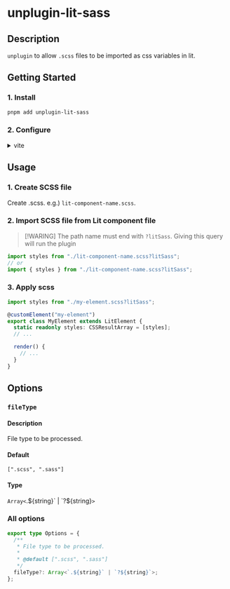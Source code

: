 # unplugin-lit-sass

## Description
`unplugin` to allow `.scss` files to be imported as css variables in lit.

## Getting Started

### 1. Install
```bash
pnpm add unplugin-lit-sass
```

### 2. Configure
<details>
<summary>vite</summary>

`vite.config.ts`
```ts
import { defineConfig } from "vite";
import { unpluginLitSass } from "unplugin-lit-sass";

export default defineConfig({
  plugins: [unpluginLitSass.vite()],
});
```

`src/vite-env.d.ts`
```ts
/// <reference types="unplugin-lit-sass" />
```
</details>

## Usage
### 1. Create SCSS file
Create .scss.
e.g.) `lit-component-name.scss`.

### 2. Import SCSS file from Lit component file
> [!WARING]
> The path name must end with `?litSass`.
> Giving this query will run the plugin

```ts
import styles from "./lit-component-name.scss?litSass";
// or
import { styles } from "./lit-component-name.scss?litSass";
```

### 3. Apply scss
```ts
import styles from "./my-element.scss?litSass";

@customElement("my-element")
export class MyElement extends LitElement {
  static readonly styles: CSSResultArray = [styles];
  // ...

  render() {
    // ...
  }
}
```

## Options
### `fileType`
#### Description
File type to be processed.
#### Default
`[".scss", ".sass"]`
#### Type
`Array<`.${string}` | `?${string}`>`


### All options
```ts
export type Options = {
  /**
   * File type to be processed.
   *
   * @default [".scss", ".sass"]
   */
  fileType?: Array<`.${string}` | `?${string}`>;
};
```